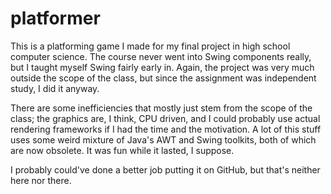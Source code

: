# platformer
<p>This is a platforming game I made for my final project in high school computer science.
The course never went into Swing components really, but I taught myself Swing fairly early
in. Again, the project was very much outside the scope of the class, but since the assignment
was independent study, I did it anyway.</p>
<p>There are some inefficiencies that mostly just stem from the scope of the class;
the graphics are, I think, CPU driven, and I could probably use actual rendering
frameworks if I had the time and the motivation. A lot of this stuff uses some weird
mixture of Java's AWT and Swing toolkits, both of which are now obsolete. It was fun while it
lasted, I suppose.</p>
<p>I probably could've done a better job putting it on GitHub, but that's neither here nor there.</p>

